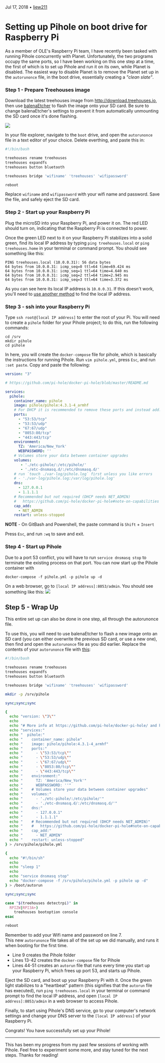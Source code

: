 Jul 17, 2018 • [liew211](https://www.github.com/Liew211)  

# Setting up Pihole on boot drive for Raspberry Pi

As a member of OLE's Raspberry Pi team, I have recently been tasked with running Pihole concurrently with Planet.  Unfortunately, the two programs occupy the same ports, so I have been working on this one step at a time, the first of which is to set up Pihole and run it on its own, while Planet is disabled.  The easiest way to disable Planet is to remove the Planet set up in the `autorunonce` file, in the boot drive, essentially creating a *"clean slate"*.  


### Step 1 - Prepare Treehouses image

Download the latest treehouses image from http://download.treehouses.io, then use [balenaEtcher](https://etcher.io) to flash the image onto your SD card.  Be sure to change balenaEtcher's settings to prevent it from automatically unmounting the SD card once it's done flashing.

![](/images/balenaEtcher-settings.png)

In your file explorer, navigate to the `boot` drive, and open the `autorunonce` file in a text editor of your choice.  Delete everthing, and paste this in:

```bash
#!/bin/bash

treehouses rename treehouses
treehouses expandfs
treehouses button bluetooth

treehouses bridge 'wifiname' 'treehouses' 'wifipassword'

reboot
```
Replace `wifiname` and `wifipassword` with your wifi name and password.  Save the file, and safely eject the SD card.  


### Step 2 - Start up your Raspberry Pi

Plug the microSD into your Raspberry Pi, and power it on.  The red LED should turn on, indicating that the Raspberry Pi is connected to power.

Once the green LED next to it on your Raspberry Pi stabilizes into a solid green, find its local IP address by typing `ping treehouses.local` or `ping treehouses.home` in your terminal or command prompt.  You should see something like this:
```
PING treehouses.local (10.0.0.31): 56 data bytes
64 bytes from 10.0.0.31: icmp_seq=0 ttl=64 time=69.424 ms
64 bytes from 10.0.0.31: icmp_seq=1 ttl=64 time=4.640 ms
64 bytes from 10.0.0.31: icmp_seq=2 ttl=64 time=2.945 ms
64 bytes from 10.0.0.31: icmp_seq=3 ttl=64 time=3.372 ms
```
As you can see here its local IP address is `10.0.0.31`.  If this doesn't work, you'll need to [use another method](https://www.raspberrypi.org/documentation/remote-access/ip-address.md) to find the local IP address. 


### Step 3 - ssh into your Raspberry Pi

Type `ssh root@[local IP address]` to enter the root of your Pi.  You will need to create a `pihole` folder for your Pihole project; to do this, run the following commands:
```
cd /srv
mkdir pihole
cd pihole
```
In here, you will create the `docker-compose` file for pihole, which is basically the instructions for running Pihole.  Run `vim pihole.yml`, press `Esc`, and run `:set paste`.  Copy and paste the following:

```yaml
version: "3"

# https://github.com/pi-hole/docker-pi-hole/blob/master/README.md

services:
  pihole:
    container_name: pihole
    image: pihole/pihole:4.3.1-4_armhf
    # For DHCP it is recommended to remove these ports and instead add: network_mode: "host"
    ports:
      - "53:53/tcp"
      - "53:53/udp"
      - "67:67/udp"
      - "8053:80/tcp"
      - "443:443/tcp"
    environment:
      TZ: 'America/New_York'
      WEBPASSWORD: ''
    # Volumes store your data between container upgrades
    volumes:
       - './etc-pihole/:/etc/pihole/'
       - './etc-dnsmasq.d/:/etc/dnsmasq.d/'
    # run `touch ./var-log/pihole.log` first unless you like errors
    # - './var-log/pihole.log:/var/log/pihole.log'
    dns:
      - 127.0.0.1
      - 1.1.1.1
    # Recommended but not required (DHCP needs NET_ADMIN)
    #   https://github.com/pi-hole/docker-pi-hole#note-on-capabilities
    cap_add:
      - NET_ADMIN
    restart: unless-stopped
```

**NOTE** - On GitBash and Powershell, the paste command is `Shift` + `Insert`

Press `Esc`, and run `:wq` to save and exit.  


### Step 4 - Start up Pihole

Due to a port 53 conflict, you will have to run `service dnsmasq stop` to terminate the existing process on that port.  You can now start up the Pihole container with 
```
docker-compose -f pihole.yml -p pihole up -d
```
On a web browser, go to `[local IP address]:8053/admin`.  You should see something like this:
![](/images/pihole-dashboard.png)


## Step 5 - Wrap Up

This entire set up can also be done in one step, all through the autorunonce file.   

To use this, you will need to use balenaEtcher to flash a new image onto an SD card (you can either overwrite the previous SD card, or use a new one), then find and open the `autorunonce` file as you did earlier.  Replace the contents of your `autorunonce` file with [this](https://www.github.com/treehouses/builder/blob/master/examples/pihole_autorunonce):
```sh
#!/bin/bash

treehouses rename treehouses
treehouses expandfs
treehouses button bluetooth

treehouses bridge 'wifiname' 'treehouses' 'wifipassword'

mkdir -p /srv/pihole

sync;sync;sync

{
  echo "version: \"3\""
  echo
  echo "# More info at https://github.com/pi-hole/docker-pi-hole/ and https://docs.pi-hole.net/"
  echo "services:"
  echo "  pihole:"
  echo "    container_name: pihole"
  echo "    image: pihole/pihole:4.3.1-4_armhf"
  echo "    ports:"
  echo "      - \"53:53/tcp\""
  echo "      - \"53:53/udp\""
  echo "      - \"67:67/udp\""
  echo "      - \"8053:80/tcp\""
  echo "      - \"443:443/tcp\""
  echo "    environment:"
  echo "      TZ: 'America/New_York'"
  echo "      WEBPASSWORD: ''"
  echo "    # Volumes store your data between container upgrades"
  echo "    volumes:"
  echo "      - './etc-pihole/:/etc/pihole/'"
  echo "      - './etc-dnsmasq.d/:/etc/dnsmasq.d/'"
  echo "    dns:"
  echo "      - 127.0.0.1"
  echo "      - 1.1.1.1"
  echo "    # Recommended but not required (DHCP needs NET_ADMIN)"
  echo "    #   https://github.com/pi-hole/docker-pi-hole#note-on-capabilities"
  echo "    cap_add:"
  echo "      - NET_ADMIN"
  echo "    restart: unless-stopped"
} > /srv/pihole/pihole.yml

{
  echo "#!/bin/sh"
  echo
  echo "sleep 1"
  echo
  echo "service dnsmasq stop"
  echo "docker-compose -f /srv/pihole/pihole.yml -p pihole up -d"
} > /boot/autorun

sync;sync;sync

case "$(treehouses detectrpi)" in
  RPIZW|RPI3A+)
    treehouses bootoption console
esac

reboot
```
Remember to add your Wifi name and password on line 7.  
This new `autorunonce` file takes all of the set up we did manually, and runs it when booting for the first time.  
- Line 9 creates the Pihole folder
- Lines 13-42 creates the `docker-compose` file for Pihole
- Lines 44-51 creates an `autorun` file that runs every time you start up your Raspberry Pi, which frees up port 53, and starts up Pihole.  

Eject the SD card, and boot up your Raspberry Pi with it.  Once the green light stabilizes to a "heartbeat" pattern (this signifies that the `autorun` file has executed), run `ping treehouses.local` in your terminal or command prompt to find the local IP address, and open `[local IP address]:8053/admin` in a web browser to access Pihole.  

Finally, to start using Pihole's DNS service, go to your computer's network settings and change your DNS server to the `[local IP address]` of your Raspberry Pi.

Congrats!  You have successfully set up your Pihole!

---  

This has been my progress from my past few sessions of working with Pihole.  Feel free to experiment some more, and stay tuned for the next steps.  Thanks for reading!
